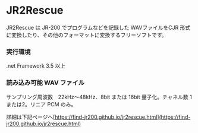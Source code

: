 ﻿# JR2Rescue  
JR2Rescue は JR-200 でプログラムなどを記録した WAVファイルをCJR 形式に変換したり、その他のフォーマットに変換するフリーソフトです。  
### 実行環境  
.net Framework 3.5 以上  
### 読み込み可能 WAV ファイル  
サンプリング周波数　22kHz～48kHz、8bit または 16bit 量子化。チャネル数 1または2。リニア PCM のみ。  
  
詳細は下記ページへ[https://find-jr200.github.io/jr2rescue.html](https://find-jr200.github.io/jr2rescue.html)
